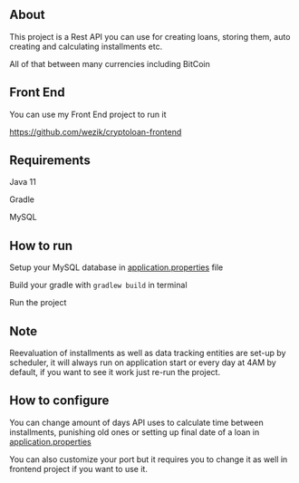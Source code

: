 ## About
This project is a Rest API you can use for creating loans, storing them, auto creating and calculating installments etc.

All of that between many currencies including BitCoin

## Front End
You can use my Front End project to run it

https://github.com/wezik/cryptoloan-frontend

## Requirements
Java 11

Gradle

MySQL

## How to run
Setup your MySQL database in [application.properties](https://github.com/wezik/cryptoloan/blob/main/src/main/resources/application.properties#L11-L14) file

Build your gradle with `gradlew build` in terminal

Run the project

## Note
Reevaluation of installments as well as data tracking entities are set-up by scheduler, it will always run on application start or every day at 4AM by default, if you want to see it work just re-run the project.

## How to configure
You can change amount of days API uses to calculate time between installments, punishing old ones or setting up final date of a loan in [application.properties](https://github.com/wezik/cryptoloan/blob/main/src/main/resources/application.properties#L16-L17)

You can also customize your port but it requires you to change it as well in frontend project if you want to use it.
